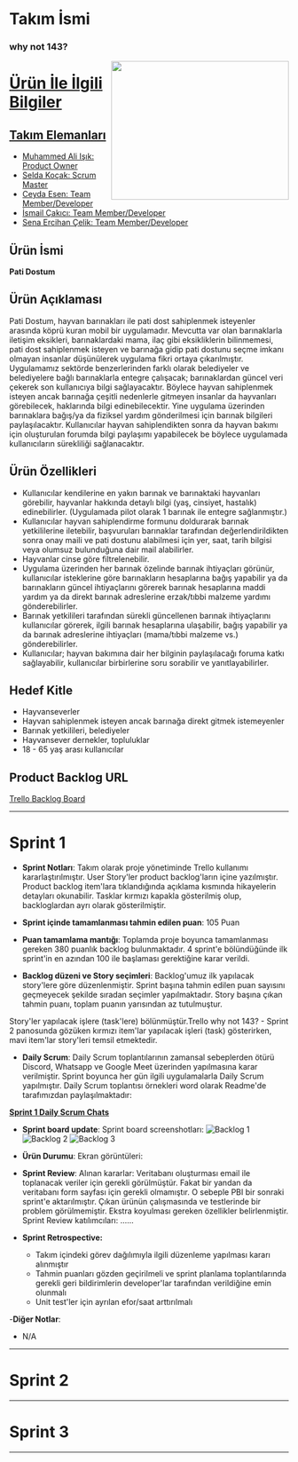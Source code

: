 # **Takım İsmi**

### **why not 143?**
<p align= "center"><a href="#"><img align="right" width="320" height="250" src="https://user-images.githubusercontent.com/48855691/167183679-48414e00-8073-4095-85d0-0f850d2b0e51.png">


# Ürün İle İlgili Bilgiler

## Takım Elemanları

- [Muhammed Ali Işık: Product Owner](https://www.linkedin.com/in/isikmuhammedali/)
- [Selda Koçak: Scrum Master](https://www.linkedin.com/in/selda-kocak/)
- [Ceyda Esen: Team Member/Developer](https://www.linkedin.com/in/ceyda-esen/)
- [İsmail Çakıcı: Team Member/Developer](https://github.com/ismailcakici)
- [Sena Ercihan Çelik: Team Member/Developer](https://www.linkedin.com/in/senaecelik/)

## Ürün İsmi
**Pati Dostum**

## Ürün Açıklaması
Pati Dostum, hayvan barınakları ile pati dost sahiplenmek isteyenler arasında köprü kuran mobil bir uygulamadır. Mevcutta var olan barınaklarla iletişim eksikleri, barınaklardaki mama, ilaç gibi eksikliklerin bilinmemesi, pati dost sahiplenmek isteyen ve barınağa gidip pati dostunu seçme imkanı olmayan insanlar düşünülerek uygulama fikri ortaya çıkarılmıştır. Uygulamamız sektörde benzerlerinden farklı olarak belediyeler ve belediyelere bağlı barınaklarla entegre çalışacak; barınaklardan güncel veri çekerek son kullanıcıya bilgi sağlayacaktır. Böylece hayvan sahiplenmek isteyen ancak barınağa çeşitli nedenlerle gitmeyen insanlar da hayvanları görebilecek, haklarında bilgi edinebilecektir. Yine uygulama üzerinden barınaklara bağış/ya da fiziksel yardım gönderilmesi için barınak bilgileri paylaşılacaktır. Kullanıcılar hayvan sahiplendikten sonra da hayvan bakımı için oluşturulan forumda bilgi paylaşımı yapabilecek be böylece uygulamada kullanıcıların sürekliliği sağlanacaktır. 

## Ürün Özellikleri

- Kullanıcılar kendilerine en yakın barınak ve barınaktaki hayvanları görebilir, hayvanlar hakkında detaylı bilgi (yaş, cinsiyet, hastalık) edinebilirler. (Uygulamada pilot olarak 1 barınak ile entegre sağlanmıştır.)
- Kullanıcılar hayvan sahiplendirme formunu doldurarak barınak yetkililerine iletebilir, başvuruları barınaklar tarafından değerlendirildikten sonra onay maili ve pati dostunu alabilmesi için yer, saat, tarih bilgisi veya olumsuz bulunduğuna dair mail alabilirler.
- Hayvanlar cinse göre filtrelenebilir.
- Uygulama üzerinden her barınak özelinde barınak ihtiyaçları görünür, kullanıcılar isteklerine göre barınakların hesaplarına bağış yapabilir ya da barınakların güncel ihtiyaçlarını görerek barınak hesaplarına maddi yardım ya da direkt barınak adreslerine erzak/tıbbi malzeme yardımı gönderebilirler.
- Barınak yetkilileri tarafından sürekli güncellenen barınak ihtiyaçlarını kullanıcılar görerek, ilgili barınak hesaplarına ulaşabilir, bağış yapabilir ya da barınak adreslerine ihtiyaçları (mama/tıbbi malzeme vs.) gönderebilirler.
- Kullanıcılar; hayvan bakımına dair her bilginin paylaşılacağı foruma katkı sağlayabilir, kullanıcılar birbirlerine soru sorabilir ve yanıtlayabilirler.

## Hedef Kitle

- Hayvanseverler
- Hayvan sahiplenmek isteyen ancak barınağa direkt gitmek istemeyenler
- Barınak yetkilileri, belediyeler
- Hayvansever dernekler, topluluklar
- 18 - 65 yaş arası kullanıcılar

## Product Backlog URL

[Trello Backlog Board](https://trello.com/invite/b/YdTjWql2/5c76480dbd8c024a4fa257ac269704f5/why-not-143)


---

# Sprint 1

- **Sprint Notları**: Takım olarak proje yönetiminde Trello kullanımı kararlaştırılmıştır.  User Story'ler product backlog'ların içine yazılmıştır. Product backlog item'lara tıklandığında açıklama kısmında hikayelerin detayları okunabilir. Tasklar kırmızı kapakla gösterilmiş olup, backloglardan ayrı olarak gösterilmiştir.

- **Sprint içinde tamamlanması tahmin edilen puan**: 105 Puan

- **Puan tamamlama mantığı**: Toplamda proje boyunca tamamlanması gereken 380 puanlık backlog bulunmaktadır. 4 sprint'e bölündüğünde ilk sprint'in en azından 100 ile başlaması gerektiğine karar verildi.

- **Backlog düzeni ve Story seçimleri**: Backlog'umuz ilk yapılacak story'lere göre düzenlenmiştir. Sprint başına tahmin edilen puan sayısını geçmeyecek şekilde sıradan seçimler yapılmaktadır. Story başına çıkan tahmin puanı, toplam puanın yarısından az tutulmuştur. 

Story'ler yapılacak işlere (task'lere) bölünmüştür.Trello why not 143? - Sprint 2 panosunda gözüken kırmızı item'lar yapılacak işleri (task) gösterirken, mavi item'lar story'leri temsil etmektedir.

- **Daily Scrum**: Daily Scrum toplantılarının zamansal sebeplerden ötürü Discord, Whatsapp ve Google Meet üzerinden yapılmasına karar verilmiştir. Sprint boyunca her gün ilgili uygulamalarla Daily Scrum yapılmıştır.  Daily Scrum toplantısı örnekleri word olarak Readme'de tarafımızdan paylaşılmaktadır: 
  
[**Sprint 1 Daily Scrum Chats**](https://github.com/OyunveUygulamaAkademisi/BootcampScrumTemplate/blob/main/ProjectManagement/Sprint1Documents/DailyScrumMeetingNotesSprint1.docx?raw=true)

- **Sprint board update**: Sprint board screenshotları: 
![Backlog 1]() 
![Backlog 2]() 
![Backlog 3]()

- **Ürün Durumu**: Ekran görüntüleri:
  
- **Sprint Review**: 
Alınan kararlar: Veritabanı oluşturması email ile toplanacak veriler için gerekli görülmüştür. Fakat bir yandan da veritabanı form sayfası için gerekli olmamıştır. O sebeple PBI bir sonraki sprint'e aktarılmıştır. Çıkan ürünün çalışmasında ve testlerinde bir problem görülmemiştir. Ekstra koyulması gereken özellikler belirlenmiştir. Sprint Review katılımcıları: ......

- **Sprint Retrospective:**
  - Takım içindeki görev dağılımıyla ilgili düzenleme yapılması kararı alınmıştır
  - Tahmin puanları gözden geçirilmeli ve sprint planlama toplantılarında gerekli geri bildirimlerin developer'lar tarafından verildiğine emin olunmalı
  - Unit test'ler için ayrılan efor/saat arttırılmalı 

-**Diğer Notlar**:
- N/A

---

# Sprint 2


---

# Sprint 3

---
